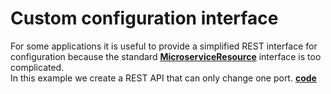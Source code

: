 # Custom configuration interface

For some applications it is useful to provide a simplified REST interface for configuration because the standard [**MicroserviceResource**](https://github.com/factoryfx/factoryfx/blob/master/microserviceRestServer/src/main/java/de/factoryfx/microservice/rest/MicroserviceResource.java) interface is too complicated.  
In this example we create a REST API that can only change one port.
[**code**](https://github.com/factoryfx/factoryfx/tree/master/docu/src/main/java/de/factoryfx/docu/customconfig)